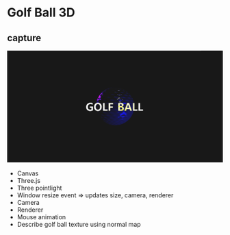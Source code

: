 # Golf Ball 3D

## capture

![capture](./static/capture.PNG)

-   Canvas
-   Three.js
-   Three pointlight
-   Window resize event => updates size, camera, renderer
-   Camera
-   Renderer
-   Mouse animation
-   Describe golf ball texture using normal map
